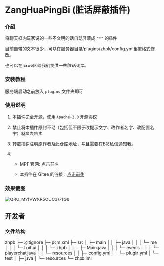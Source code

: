 # ZangHuaPingBi (脏话屏蔽插件)

### 介绍

将聊天框内玩家说的一些不文明的话自动屏蔽成 `"*"` 的插件

目前自带的文本很少，可以在服务器目录/plugins/zhpb/config.yml里按格式修改。

也可以在issue区给我们提供一些脏话词库。

### 安装教程

服务端启动之前放入 `plugins` 文件夹即可

### 使用说明

1. 本插件完全开源，使用 `Apache-2.0` 开源协议

2. 禁止将本插件原封不动（包括但不限于改提示文字、改作者名字、改配置名字）就拿去售卖

3. 转载插件注明原作者及此仓库地址，并且需要在B站私信通知我。

4. - MPT 官网: [点击前往](https://www.minept.top/ "MPT官网")

   - 本插件在 Gitee 的链接：[点击前往](https://gitee.com/minecraft-programming-team/zang-hua-ping-bi "Gitee链接")

### 效果截图

![QRU_M$V)VWXR5CU$CG)7{G8](https://user-images.githubusercontent.com/103884299/209435913-f85b37c6-cbd0-49a1-b183-9ea10311c633.png)

## 开发者
### 文件结构
zhpb
├─ .gitignore
├─ pom.xml
├─ src
│    ├─ main
│    │    ├─ java
│    │    │    └─ me
│    │    │           └─ huihui
│    │    │                  └─ zhpb
│    │    │                         ├─ Main.java
│    │    │                         └─ events
│    │    │                                └─ playerchat.java
│    │    └─ resources
│    │           ├─ config.yml
│    │           └─ plugin.yml
│    └─ test
│           ├─ java
│           └─ resources
└─ zhpb.iml
